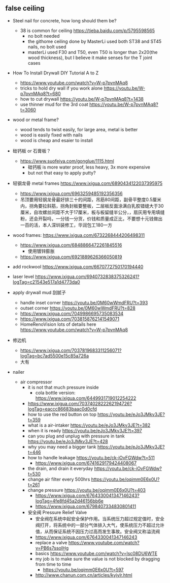 ## false ceiling

- Steel nail for concrete, how long should them be?
  - 38 is common for ceiling https://tieba.baidu.com/p/5795598565
    - no bolt needed
    - the githome ceiling done by MasterLi used both ST38 and ST45 nails, no bolt used
    - masterLi used F30 and T50, even T50 is longer than 2x20(the wood thickness), but I believe it make senses for the T joint cases

- How To Install Drywall DIY Tutorial A to Z
  -  https://www.youtube.com/watch?v=W-p7pvnMAq8
  - tricks to hold dry wall if you work alone https://youtu.be/W-p7pvnMAq8?t=680
  - how to cut drywall https://youtu.be/W-p7pvnMAq8?t=1438
  - use thinner mud for the 3rd coat https://youtu.be/W-p7pvnMAq8?t=3060
- wood or metal frame?
  - wood tends to twist easily, for large area, metal is better
  - wood is easily fixed with nails
  - wood is cheap and esaier to install
- 硅钙板 or 石膏板？
  - https://www.suofeiya.com/gonglue/1115.html
    - 硅钙板 is more water proof, less heavy, 3x more expensive
    - but not that easy to apply putty?
- 轻钢龙骨 metal frames https://www.ixigua.com/6890434122037395975
  - https://www.ixigua.com/6963259485192356356
  - 吊顶要用轻钢龙骨最好排三十的间距，吊筋80间距，副骨平整度0.5厘米内，拐角要拉斜筋，拐角封板要整板，二层板反面涂满白乳胶错缝大于30厘米，自攻螺丝间距不大于17厘米，板与板留缝半公分，，扇灰用专用填缝粉，还会开裂吗，一分钱一分货，价钱和质量成正比，不要想十元钱做出一百的活，本人深圳装修工，华润包工180一方
- wood frames: https://www.ixigua.com/6732268444206498311
  - https://www.ixigua.com/6848866472261845516
    - 使用镀锌膨胀
  - https://www.ixigua.com/6921889626366050819
- add rockwool https://www.ixigua.com/6670772750170194440
- laser level https://www.ixigua.com/6940732838375326241?logTag=c21543e517a1d4773da0
- apply drywall mud 刮腻子 
  - handle inset corner https://youtu.be/0M60wWmdFRU?t=393
  - outset corner https://youtu.be/0M60wWmdFRU?t=828
  - https://www.ixigua.com/7049986695735083534
  - https://www.ixigua.com/7038158762141549071
  - HomeRenoVision lots of details here https://www.youtube.com/watch?v=W-p7pvnMAq8

- 修边机
  - https://www.ixigua.com/7037819683311256071?logTag=bc7ad5500e15c85a726a
  - 大有

- nailer
  - air compressor
    - it is not that much pressure inside
      - cola bottle version: https://www.ixigua.com/6449931719012254222
    - https://www.ixigua.com/7037402822262194726?logTag=eaccc86683baac0d0cfd
    - how to use the red button on top https://youtu.be/eJo3JMkv3JE?t=359
    - what is a air-intaker  https://youtu.be/eJo3JMkv3JE?t=382
    - when it is ready https://youtu.be/eJo3JMkv3JE?t=397
    - can you plug and unplug with pressure in tank https://youtu.be/eJo3JMkv3JE?t=428
    - why you may need a bigger tank https://youtu.be/eJo3JMkv3JE?t=446
    - how to handle leakage https://youtu.be/ck-iOvFGWdw?t=511
      - https://www.ixigua.com/6741629179424408067
    - the drain, and drain it everyday https://youtu.be/ck-iOvFGWdw?t=530
    - change air filter every 500hrs https://youtu.be/oqimm0E6x0U?t=261
    - change pressure https://youtu.be/oqimm0E6x0U?t=403
      - https://www.ixigua.com/6764330041347146243?logTag=4fe8fd45a2d46156bb6e
      - https://www.ixigua.com/6798407334830801411
    - 安全阀 Pressure Relief Valve
      - 安全阀在系统中起安全保护作用。当系统压力超过规定值时，安全阀打开，将系统中的一部分气体排入大气，使系统压力不超过允许值，从而保证系统不因压力过高而发生事故。安全阀又称溢流阀
      - https://www.ixigua.com/6764330041347146243
      - replace a valve https://www.youtube.com/watch?v=PB6s7ssoIHg
      - basics https://www.youtube.com/watch?v=Isc08DU6WTE
      - my job is to make sure the value is not blocked by dragging from time to time
        - https://youtu.be/oqimm0E6x0U?t=597
      - http://www.chanun.com.cn/articles/kyjylr.html
